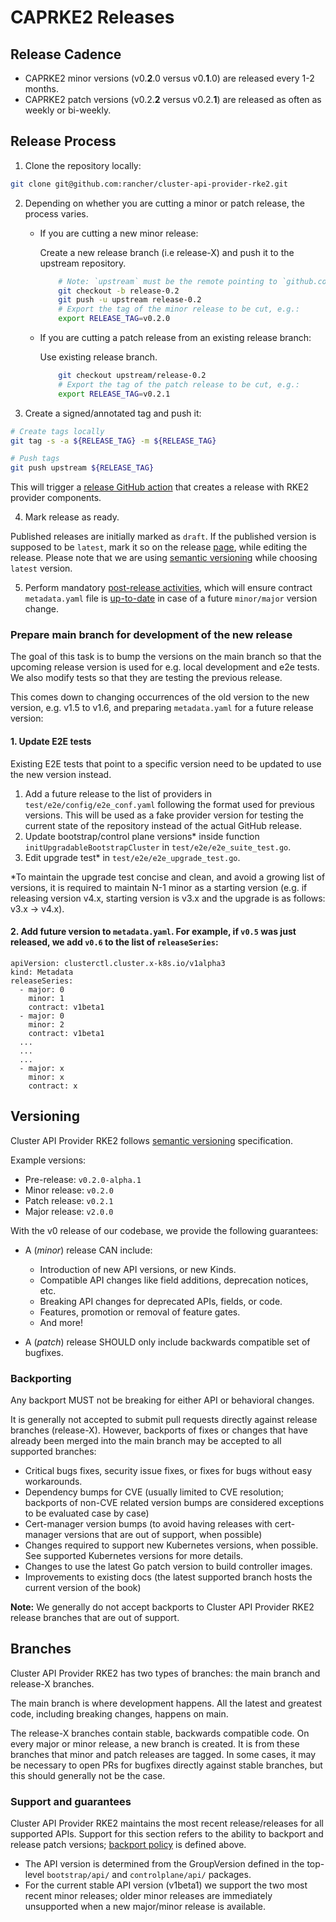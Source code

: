 # CAPRKE2 Releases

## Release Cadence

- CAPRKE2 minor versions (v0.**2**.0 versus v0.**1**.0) are released every 1-2 months.
- CAPRKE2 patch versions (v0.2.**2** versus v0.2.**1**) are released as often as weekly or bi-weekly. 

## Release Process

1. Clone the repository locally: 

```bash
git clone git@github.com:rancher/cluster-api-provider-rke2.git
```

2. Depending on whether you are cutting a minor or patch release, the process varies.

    * If you are cutting a new minor release:

        Create a new release branch (i.e release-X) and push it to the upstream repository.

        ```bash
            # Note: `upstream` must be the remote pointing to `github.com:rancher/cluster-api-provider-rke2`.
            git checkout -b release-0.2
            git push -u upstream release-0.2
            # Export the tag of the minor release to be cut, e.g.:
            export RELEASE_TAG=v0.2.0
        ```
    * If you are cutting a patch release from an existing release branch:

        Use existing release branch.

        ```bash
            git checkout upstream/release-0.2
            # Export the tag of the patch release to be cut, e.g.:
            export RELEASE_TAG=v0.2.1
        ```
3. Create a signed/annotated tag and push it:

```bash
# Create tags locally
git tag -s -a ${RELEASE_TAG} -m ${RELEASE_TAG}

# Push tags
git push upstream ${RELEASE_TAG}
```

This will trigger a [release GitHub action](https://github.com/rancher/cluster-api-provider-rke2/actions/workflows/release.yml) that creates a release with RKE2 provider components.

4. Mark release as ready.

Published releases are initially marked as `draft`. If the published version is supposed to be `latest`, mark it so on the release [page](https://github.com/rancher/cluster-api-provider-rke2/releases/), while editing the release. Please note that we are using [semantic versioning](#versioning) while choosing `latest` version.

5. Perform mandatory [post-release activities](#prepare-main-branch-for-development-of-the-new-release), which will ensure contract `metadata.yaml` file is [up-to-date](#2-add-future-version-to-metadatayaml-for-example-if-v05-was-just-released-we-add-v06-to-the-list-of-releaseseries) in case of a future `minor/major` version change.

### Prepare main branch for development of the new release

The goal of this task is to bump the versions on the main branch so that the upcoming release version is used for e.g. local development and e2e tests. We also modify tests so that they are testing the previous release.

This comes down to changing occurrences of the old version to the new version, e.g. v1.5 to v1.6, and preparing `metadata.yaml` for a future release version:

#### 1. Update E2E tests

Existing E2E tests that point to a specific version need to be updated to use the new version instead.

1. Add a future release to the list of providers in `test/e2e/config/e2e_conf.yaml` following the format used for previous versions. This will be used as a fake provider version for testing the current state of the repository instead of the actual GitHub release.
2. Update bootstrap/control plane versions* inside function `initUpgradableBootstrapCluster` in `test/e2e/e2e_suite_test.go`.
3. Edit upgrade test* in `test/e2e/e2e_upgrade_test.go`.

*To maintain the upgrade test concise and clean, and avoid a growing list of versions, it is required to maintain N-1 minor as a starting version (e.g. if releasing version v4.x, starting version is v3.x and the upgrade is as follows: v3.x -> v4.x).


#### 2. Add future version to `metadata.yaml`. For example, if `v0.5` was just released, we add `v0.6` to the list of `releaseSeries`:
```
apiVersion: clusterctl.cluster.x-k8s.io/v1alpha3
kind: Metadata
releaseSeries:
  - major: 0
    minor: 1
    contract: v1beta1
  - major: 0
    minor: 2
    contract: v1beta1
  ...
  ...
  ...
  - major: x
    minor: x
    contract: x
```

## Versioning

Cluster API Provider RKE2 follows [semantic versioning](https://semver.org/) specification.

Example versions:
- Pre-release: `v0.2.0-alpha.1`
- Minor release: `v0.2.0`
- Patch release: `v0.2.1`
- Major release: `v2.0.0`

With the v0 release of our codebase, we provide the following guarantees:

- A (*minor*) release CAN include:
  - Introduction of new API versions, or new Kinds.
  - Compatible API changes like field additions, deprecation notices, etc.
  - Breaking API changes for deprecated APIs, fields, or code.
  - Features, promotion or removal of feature gates.
  - And more!

- A (*patch*) release SHOULD only include backwards compatible set of bugfixes.

### Backporting

Any backport MUST not be breaking for either API or behavioral changes.

It is generally not accepted to submit pull requests directly against release branches (release-X). However, backports of fixes or changes that have already been merged into the main branch may be accepted to all supported branches:

- Critical bugs fixes, security issue fixes, or fixes for bugs without easy workarounds.
- Dependency bumps for CVE (usually limited to CVE resolution; backports of non-CVE related version bumps are considered exceptions to be evaluated case by case)
- Cert-manager version bumps (to avoid having releases with cert-manager versions that are out of support, when possible)
- Changes required to support new Kubernetes versions, when possible. See supported Kubernetes versions for more details.
- Changes to use the latest Go patch version to build controller images.
- Improvements to existing docs (the latest supported branch hosts the current version of the book)

**Note:** We generally do not accept backports to Cluster API Provider RKE2 release branches that are out of support.

## Branches

Cluster API Provider RKE2 has two types of branches: the main branch and release-X branches.

The main branch is where development happens. All the latest and greatest code, including breaking changes, happens on main.

The release-X branches contain stable, backwards compatible code. On every major or minor release, a new branch is created. It is from these branches that minor and patch releases are tagged. In some cases, it may be necessary to open PRs for bugfixes directly against stable branches, but this should generally not be the case.

### Support and guarantees

Cluster API Provider RKE2 maintains the most recent release/releases for all supported APIs. Support for this section refers to the ability to backport and release patch versions; [backport policy](#backporting) is defined above.

- The API version is determined from the GroupVersion defined in the top-level `bootstrap/api/` and `controlplane/api/` packages.
- For the current stable API version (v1beta1) we support the two most recent minor releases; older minor releases are immediately unsupported when a new major/minor release is available.
